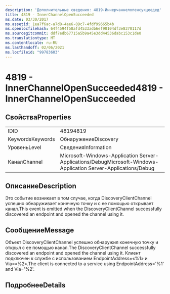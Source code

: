 ```yaml
---
description: 'Дополнительные сведения: 4819-Иннерчаннелопенсукцеедед'
title: 4819 - InnerChannelOpenSucceeded
ms.date: 03/30/2017
ms.assetid: 1ea7f6ac-a7d8-4ae6-89c7-4fdf99665b4b
ms.openlocfilehash: 64f4594f58afd4533adb6ef90104df3e8370117d
ms.sourcegitcommit: ddf7edb67715a5b9a45e3dd44536dabc153c1de0
ms.translationtype: MT
ms.contentlocale: ru-RU
ms.lasthandoff: 02/06/2021
ms.locfileid: "99783603"
---
```

# <a name="4819---innerchannelopensucceeded"></a><span data-ttu-id="f25f6-103">4819 - InnerChannelOpenSucceeded</span><span class="sxs-lookup"><span data-stu-id="f25f6-103">4819 - InnerChannelOpenSucceeded</span></span>

## <a name="properties"></a><span data-ttu-id="f25f6-104">Свойства</span><span class="sxs-lookup"><span data-stu-id="f25f6-104">Properties</span></span>  
  
|||  
|-|-|  
|<span data-ttu-id="f25f6-105">ID</span><span class="sxs-lookup"><span data-stu-id="f25f6-105">ID</span></span>|<span data-ttu-id="f25f6-106">4819</span><span class="sxs-lookup"><span data-stu-id="f25f6-106">4819</span></span>|  
|<span data-ttu-id="f25f6-107">Keywords</span><span class="sxs-lookup"><span data-stu-id="f25f6-107">Keywords</span></span>|<span data-ttu-id="f25f6-108">Обнаружение</span><span class="sxs-lookup"><span data-stu-id="f25f6-108">Discovery</span></span>|  
|<span data-ttu-id="f25f6-109">Уровень</span><span class="sxs-lookup"><span data-stu-id="f25f6-109">Level</span></span>|<span data-ttu-id="f25f6-110">Сведения</span><span class="sxs-lookup"><span data-stu-id="f25f6-110">Information</span></span>|  
|<span data-ttu-id="f25f6-111">Канал</span><span class="sxs-lookup"><span data-stu-id="f25f6-111">Channel</span></span>|<span data-ttu-id="f25f6-112">Microsoft-Windows-Application Server-Applications/Debug</span><span class="sxs-lookup"><span data-stu-id="f25f6-112">Microsoft-Windows-Application Server-Applications/Debug</span></span>|  
  
## <a name="description"></a><span data-ttu-id="f25f6-113">Описание</span><span class="sxs-lookup"><span data-stu-id="f25f6-113">Description</span></span>  

 <span data-ttu-id="f25f6-114">Это событие возникает в том случае, когда DiscoveryClientChannel успешно обнаруживает конечную точку и с ее помощью открывает канал.</span><span class="sxs-lookup"><span data-stu-id="f25f6-114">This event is emitted when the DiscoveryClientChannel successfully discovered an endpoint and opened the channel using it.</span></span>  
  
## <a name="message"></a><span data-ttu-id="f25f6-115">Сообщение</span><span class="sxs-lookup"><span data-stu-id="f25f6-115">Message</span></span>  

 <span data-ttu-id="f25f6-116">Объект DiscoveryClientChannel успешно обнаружил конечную точку и открыл с ее помощью канал.</span><span class="sxs-lookup"><span data-stu-id="f25f6-116">The DiscoveryClientChannel successfully discovered an endpoint and opened the channel using it.</span></span> <span data-ttu-id="f25f6-117">Клиент подключен к службе с использованием EndpointAddress=«%1» и Via=«%2».</span><span class="sxs-lookup"><span data-stu-id="f25f6-117">The client is connected to a service using EndpointAddress='%1' and Via='%2'.</span></span>  
  
## <a name="details"></a><span data-ttu-id="f25f6-118">Подробнее</span><span class="sxs-lookup"><span data-stu-id="f25f6-118">Details</span></span>
